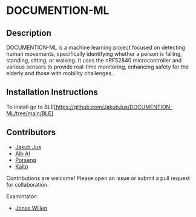 # DOCUMENTION-ML

## Description
DOCUMENTION-ML is a machine learning project focused on detecting human movements, specifically identifying whether a person is falling, standing, sitting, or walking. It uses the nRF52840 microcontroller and various sensors to provide real-time monitoring, enhancing safety for the elderly and those with mobility challenges.

## Installation Instructions
To install go to BLE[https://github.com/JakubJus/DOCUMENTION-ML/tree/main/BLE]

## Contributors
- [Jakub Jus](https://github.com/JakubJus)
- [Alb Al](https://github.com/AlbAl03)
- [Porseng](https://github.com/Porseng)
- [Kaito  ](https://github.com/Kaito-gif2003)

Contributions are welcome! Please open an issue or submit a pull request for collaboration.


Examintator:
- [Jonas Willen](https://github.com/JakubJus)
